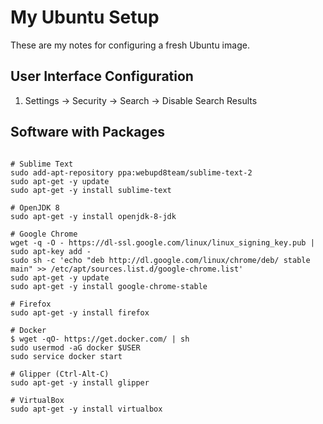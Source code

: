 # My Ubuntu Setup

These are my notes for configuring a fresh Ubuntu image.

## User Interface Configuration
1. Settings -> Security -> Search -> Disable Search Results


## Software with Packages
```Shell

# Sublime Text
sudo add-apt-repository ppa:webupd8team/sublime-text-2
sudo apt-get -y update
sudo apt-get -y install sublime-text

# OpenJDK 8
sudo apt-get -y install openjdk-8-jdk

# Google Chrome
wget -q -O - https://dl-ssl.google.com/linux/linux_signing_key.pub | sudo apt-key add -
sudo sh -c 'echo "deb http://dl.google.com/linux/chrome/deb/ stable main" >> /etc/apt/sources.list.d/google-chrome.list'
sudo apt-get -y update
sudo apt-get -y install google-chrome-stable

# Firefox
sudo apt-get -y install firefox

# Docker
$ wget -qO- https://get.docker.com/ | sh
sudo usermod -aG docker $USER
sudo service docker start

# Glipper (Ctrl-Alt-C)
sudo apt-get -y install glipper

# VirtualBox
sudo apt-get -y install virtualbox 
```

